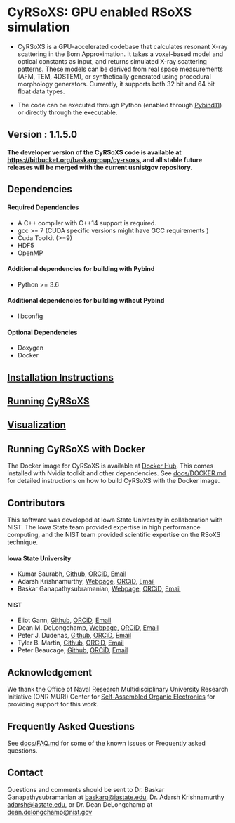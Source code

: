 # CyRSoXS: GPU enabled RSoXS simulation

* CyRSoXS is a GPU-accelerated codebase that calculates resonant X-ray scattering in the Born Approximation. It takes a voxel-based model and optical constants as input, and returns simulated X-ray scattering patterns. These models can be derived from real space measurements (AFM, TEM, 4DSTEM), or synthetically generated using procedural morphology generators.
Currently, it supports both 32 bit and 64 bit float data types.

* The code can be executed through Python (enabled through [Pybind11](https://github.com/pybind/pybind11))
or directly through the executable.


## Version  : 1.1.5.0

#### The developer version of the CyRSoXS code is available at https://bitbucket.org/baskargroup/cy-rsoxs, and all stable future releases will be merged with the current usnistgov repository.

## Dependencies

#### Required Dependencies
* A C++ compiler with C++14 support is required.
* gcc >= 7 (CUDA specific versions might have GCC requirements )
* Cuda Toolkit (>=9)
* HDF5
* OpenMP

#### Additional dependencies for building with Pybind
* Python >= 3.6

#### Additional dependencies for building without Pybind
* libconfig

#### Optional Dependencies
* Doxygen
* Docker

## [Installation Instructions](docs/INSTALL.md)

## [Running CyRSoXS](docs/RUN.md)

## [Visualization](docs/Visualization.md)

## Running CyRSoXS with Docker

The Docker image for CyRSoXS is available at [Docker Hub](https://hub.docker.com/repository/docker/maksbh/CyRSoXS/general).
This comes installed with Nvidia toolkit and other dependencies.
See [docs/DOCKER.md](docs/DOCKER.md) for detailed instructions on how to build CyRSoXS with the Docker image.


## Contributors

This software was developed at Iowa State University in collaboration with NIST. The Iowa State team provided expertise in high performance computing, and the NIST team provided scientific expertise on the RSoXS technique.

#### Iowa State University
* Kumar Saurabh, [Github](https://github.com/KumarSaurabh1992), [ORCiD](https://orcid.org/0000-0003-2503-367X), [Email](maksbh@iastate.edu)
* Adarsh Krishnamurthy, [Webpage](https://web.me.iastate.edu/idealab/p-krishnamurthy.html), [ORCiD](https://orcid.org/0000-0002-5900-1863), [Email](adarsh@iastate.edu)
* Baskar Ganapathysubramanian, [Webpage](https://bitbucket.org/baskargroup/), [ORCiD](https://orcid.org/0000-0002-8931-4852), [Email](baskarg@iastate.edu)

#### NIST
* Eliot Gann, [Github](https://github.com/EliotGann), [ORCiD](https://orcid.org/0000-0001-5570-8880), [Email](eliot.gann@nist.gov)
* Dean M. DeLongchamp, [Webpage](https://www.nist.gov/people/dean-delongchamp), [ORCiD](https://orcid.org/0000-0003-0840-0757), [Email](dean.delongchamp@nist.gov)
* Peter J. Dudenas, [Github](https://github.com/pdudenas), [ORCiD](https://orcid.org/0000-0002-4578-4182), [Email](peter.dudenas@nist.gov)
* Tyler B. Martin, [Github](https://github.com/martintb), [ORCiD](https://orcid.org/0000-0001-7253-6507), [Email](tyler.martin@nist.gov)
* Peter Beaucage, [Github](https://github.com/pbeaucage), [ORCiD](https://orcid.org/0000-0002-2147-0728), [Email](peter.beaucage@nist.gov)



## Acknowledgement

We thank the Office of Naval Research Multidisciplinary University Research Initiative (ONR MURI) Center for [Self-Assembled Organic Electronics](http://www.mri.psu.edu/mri/facilities-and-centers/soe) for providing support for this work.

## Frequently Asked Questions

See [docs/FAQ.md](docs/FAQ.md) for some of the known issues or Frequently asked questions.

## Contact

Questions and comments should be sent to Dr. Baskar Ganapathysubramanian at [baskarg@iastate.edu](mailto:baskarg@iastate.edu), Dr.  Adarsh Krishnamurthy [adarsh@iastate.edu](mailto:adarsh@iastate.edu), or Dr. Dean DeLongchamp at [dean.delongchamp@nist.gov](mailto:dean.delongchamp@nist.gov)
